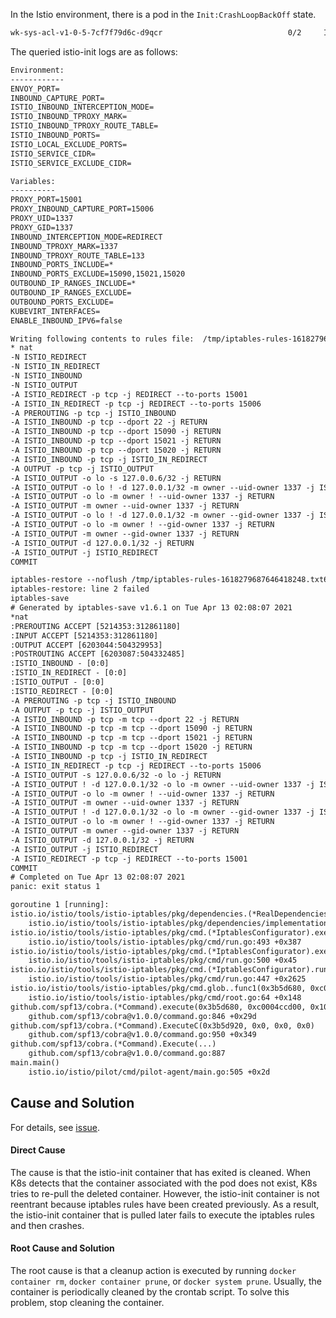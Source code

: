 In the Istio environment, there is a pod in the `Init:CrashLoopBackOff` state.

```txt
wk-sys-acl-v1-0-5-7cf7f79d6c-d9qcr                            0/2     Init:CrashLoopBackOff   283        64d     172.16.9.229    10.1.128.6     <none>           <none>
```

The queried istio-init logs are as follows:

```txt
Environment:
------------
ENVOY_PORT=
INBOUND_CAPTURE_PORT=
ISTIO_INBOUND_INTERCEPTION_MODE=
ISTIO_INBOUND_TPROXY_MARK=
ISTIO_INBOUND_TPROXY_ROUTE_TABLE=
ISTIO_INBOUND_PORTS=
ISTIO_LOCAL_EXCLUDE_PORTS=
ISTIO_SERVICE_CIDR=
ISTIO_SERVICE_EXCLUDE_CIDR=

Variables:
----------
PROXY_PORT=15001
PROXY_INBOUND_CAPTURE_PORT=15006
PROXY_UID=1337
PROXY_GID=1337
INBOUND_INTERCEPTION_MODE=REDIRECT
INBOUND_TPROXY_MARK=1337
INBOUND_TPROXY_ROUTE_TABLE=133
INBOUND_PORTS_INCLUDE=*
INBOUND_PORTS_EXCLUDE=15090,15021,15020
OUTBOUND_IP_RANGES_INCLUDE=*
OUTBOUND_IP_RANGES_EXCLUDE=
OUTBOUND_PORTS_EXCLUDE=
KUBEVIRT_INTERFACES=
ENABLE_INBOUND_IPV6=false

Writing following contents to rules file:  /tmp/iptables-rules-1618279687646418248.txt617375845
* nat
-N ISTIO_REDIRECT
-N ISTIO_IN_REDIRECT
-N ISTIO_INBOUND
-N ISTIO_OUTPUT
-A ISTIO_REDIRECT -p tcp -j REDIRECT --to-ports 15001
-A ISTIO_IN_REDIRECT -p tcp -j REDIRECT --to-ports 15006
-A PREROUTING -p tcp -j ISTIO_INBOUND
-A ISTIO_INBOUND -p tcp --dport 22 -j RETURN
-A ISTIO_INBOUND -p tcp --dport 15090 -j RETURN
-A ISTIO_INBOUND -p tcp --dport 15021 -j RETURN
-A ISTIO_INBOUND -p tcp --dport 15020 -j RETURN
-A ISTIO_INBOUND -p tcp -j ISTIO_IN_REDIRECT
-A OUTPUT -p tcp -j ISTIO_OUTPUT
-A ISTIO_OUTPUT -o lo -s 127.0.0.6/32 -j RETURN
-A ISTIO_OUTPUT -o lo ! -d 127.0.0.1/32 -m owner --uid-owner 1337 -j ISTIO_IN_REDIRECT
-A ISTIO_OUTPUT -o lo -m owner ! --uid-owner 1337 -j RETURN
-A ISTIO_OUTPUT -m owner --uid-owner 1337 -j RETURN
-A ISTIO_OUTPUT -o lo ! -d 127.0.0.1/32 -m owner --gid-owner 1337 -j ISTIO_IN_REDIRECT
-A ISTIO_OUTPUT -o lo -m owner ! --gid-owner 1337 -j RETURN
-A ISTIO_OUTPUT -m owner --gid-owner 1337 -j RETURN
-A ISTIO_OUTPUT -d 127.0.0.1/32 -j RETURN
-A ISTIO_OUTPUT -j ISTIO_REDIRECT
COMMIT

iptables-restore --noflush /tmp/iptables-rules-1618279687646418248.txt617375845
iptables-restore: line 2 failed
iptables-save
# Generated by iptables-save v1.6.1 on Tue Apr 13 02:08:07 2021
*nat
:PREROUTING ACCEPT [5214353:312861180]
:INPUT ACCEPT [5214353:312861180]
:OUTPUT ACCEPT [6203044:504329953]
:POSTROUTING ACCEPT [6203087:504332485]
:ISTIO_INBOUND - [0:0]
:ISTIO_IN_REDIRECT - [0:0]
:ISTIO_OUTPUT - [0:0]
:ISTIO_REDIRECT - [0:0]
-A PREROUTING -p tcp -j ISTIO_INBOUND
-A OUTPUT -p tcp -j ISTIO_OUTPUT
-A ISTIO_INBOUND -p tcp -m tcp --dport 22 -j RETURN
-A ISTIO_INBOUND -p tcp -m tcp --dport 15090 -j RETURN
-A ISTIO_INBOUND -p tcp -m tcp --dport 15021 -j RETURN
-A ISTIO_INBOUND -p tcp -m tcp --dport 15020 -j RETURN
-A ISTIO_INBOUND -p tcp -j ISTIO_IN_REDIRECT
-A ISTIO_IN_REDIRECT -p tcp -j REDIRECT --to-ports 15006
-A ISTIO_OUTPUT -s 127.0.0.6/32 -o lo -j RETURN
-A ISTIO_OUTPUT ! -d 127.0.0.1/32 -o lo -m owner --uid-owner 1337 -j ISTIO_IN_REDIRECT
-A ISTIO_OUTPUT -o lo -m owner ! --uid-owner 1337 -j RETURN
-A ISTIO_OUTPUT -m owner --uid-owner 1337 -j RETURN
-A ISTIO_OUTPUT ! -d 127.0.0.1/32 -o lo -m owner --gid-owner 1337 -j ISTIO_IN_REDIRECT
-A ISTIO_OUTPUT -o lo -m owner ! --gid-owner 1337 -j RETURN
-A ISTIO_OUTPUT -m owner --gid-owner 1337 -j RETURN
-A ISTIO_OUTPUT -d 127.0.0.1/32 -j RETURN
-A ISTIO_OUTPUT -j ISTIO_REDIRECT
-A ISTIO_REDIRECT -p tcp -j REDIRECT --to-ports 15001
COMMIT
# Completed on Tue Apr 13 02:08:07 2021
panic: exit status 1

goroutine 1 [running]:
istio.io/istio/tools/istio-iptables/pkg/dependencies.(*RealDependencies).RunOrFail(0x3bb0090, 0x22cfd22, 0x10, 0xc0006849c0, 0x2, 0x2)
	istio.io/istio/tools/istio-iptables/pkg/dependencies/implementation.go:44 +0x96
istio.io/istio/tools/istio-iptables/pkg/cmd.(*IptablesConfigurator).executeIptablesRestoreCommand(0xc0009dfd68, 0x22c5a01, 0x0, 0x0)
	istio.io/istio/tools/istio-iptables/pkg/cmd/run.go:493 +0x387
istio.io/istio/tools/istio-iptables/pkg/cmd.(*IptablesConfigurator).executeCommands(0xc0009dfd68)
	istio.io/istio/tools/istio-iptables/pkg/cmd/run.go:500 +0x45
istio.io/istio/tools/istio-iptables/pkg/cmd.(*IptablesConfigurator).run(0xc0009dfd68)
	istio.io/istio/tools/istio-iptables/pkg/cmd/run.go:447 +0x2625
istio.io/istio/tools/istio-iptables/pkg/cmd.glob..func1(0x3b5d680, 0xc0004cce00, 0x0, 0x10)
	istio.io/istio/tools/istio-iptables/pkg/cmd/root.go:64 +0x148
github.com/spf13/cobra.(*Command).execute(0x3b5d680, 0xc0004ccd00, 0x10, 0x10, 0x3b5d680, 0xc0004ccd00)
	github.com/spf13/cobra@v1.0.0/command.go:846 +0x29d
github.com/spf13/cobra.(*Command).ExecuteC(0x3b5d920, 0x0, 0x0, 0x0)
	github.com/spf13/cobra@v1.0.0/command.go:950 +0x349
github.com/spf13/cobra.(*Command).Execute(...)
	github.com/spf13/cobra@v1.0.0/command.go:887
main.main()
	istio.io/istio/pilot/cmd/pilot-agent/main.go:505 +0x2d
```

## Cause and Solution

For details, see [issue](https://github.com/istio/istio/issues/24148).

#### Direct Cause
The cause is that the istio-init container that has exited is cleaned. When K8s detects that the container associated with the pod does not exist, K8s tries to re-pull the deleted container. However, the istio-init container is not reentrant because iptables rules have been created previously. As a result, the istio-init container that is pulled later fails to execute the iptables rules and then crashes.

#### Root Cause and Solution
The root cause is that a cleanup action is executed by running `docker container rm`, `docker container prune`, or `docker system prune`. Usually, the container is periodically cleaned by the crontab script. To solve this problem, stop cleaning the container.
